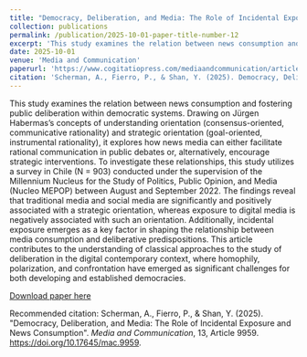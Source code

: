 ```yaml
---
title: "Democracy, Deliberation, and Media: The Role of Incidental Exposure and News Consumption"
collection: publications
permalink: /publication/2025-10-01-paper-title-number-12
excerpt: 'This study examines the relation between news consumption and fostering public deliberation within democratic systems. Drawing on Jürgen Habermas’s concepts of understanding orientation (consensus-oriented, communicative rationality) and strategic orientation (goal-oriented, instrumental rationality), it explores how news media can either facilitate rational communication in public debates or, alternatively, encourage strategic interventions. To investigate these relationships, this study utilizes a survey in Chile (N = 903) conducted under the supervision of the Millennium Nucleus for the Study of Politics, Public Opinion, and Media (Nucleo MEPOP) between August and September 2022. The findings reveal that traditional media and social media are significantly and positively associated with a strategic orientation, whereas exposure to digital media is negatively associated with such an orientation. Additionally, incidental exposure emerges as a key factor in shaping the relationship between media consumption and deliberative predispositions. This article contributes to the understanding of classical approaches to the study of deliberation in the digital contemporary context, where homophily, polarization, and confrontation have emerged as significant challenges for both developing and established democracies.'
date: 2025-10-01
venue: 'Media and Communication'
paperurl: 'https://www.cogitatiopress.com/mediaandcommunication/article/view/9959'
citation: 'Scherman, A., Fierro, P., & Shan, Y. (2025). Democracy, Deliberation, and Media: The Role of Incidental Exposure and News Consumption. Media and Communication, 13, Article 9959. https://doi.org/10.17645/mac.9959'
---
```

This study examines the relation between news consumption and fostering public deliberation within democratic systems. Drawing on Jürgen Habermas’s concepts of understanding orientation (consensus-oriented, communicative rationality) and strategic orientation (goal-oriented, instrumental rationality), it explores how news media can either facilitate rational communication in public debates or, alternatively, encourage strategic interventions. To investigate these relationships, this study utilizes a survey in Chile (N = 903) conducted under the supervision of the Millennium Nucleus for the Study of Politics, Public Opinion, and Media (Nucleo MEPOP) between August and September 2022. The findings reveal that traditional media and social media are significantly and positively associated with a strategic orientation, whereas exposure to digital media is negatively associated with such an orientation. Additionally, incidental exposure emerges as a key factor in shaping the relationship between media consumption and deliberative predispositions. This article contributes to the understanding of classical approaches to the study of deliberation in the digital contemporary context, where homophily, polarization, and confrontation have emerged as significant challenges for both developing and established democracies.

[Download paper here](https://www.cogitatiopress.com/mediaandcommunication/article/view/9959)

Recommended citation: Scherman, A., Fierro, P., & Shan, Y. (2025). "Democracy, Deliberation, and Media: The Role of Incidental Exposure and News Consumption". <i>Media and Communication</i>, 13, Article 9959. https://doi.org/10.17645/mac.9959.
